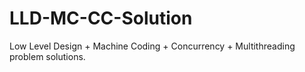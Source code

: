 # LLD-MC-CC-Solution
Low Level Design + Machine Coding + Concurrency + Multithreading problem solutions.

